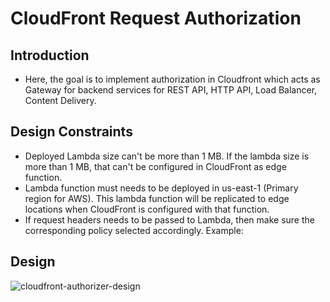# CloudFront Request Authorization

## Introduction
* Here, the goal is to implement authorization in Cloudfront which acts as Gateway for backend services for REST API, HTTP API, Load Balancer, Content Delivery.

## Design Constraints
* Deployed Lambda size can't be more than 1 MB. If the lambda size is more than 1 MB, that can't be configured in CloudFront as edge function.
* Lambda function must needs to be deployed in us-east-1 (Primary region for AWS). This lambda function will be replicated to edge locations when CloudFront is configured with that function.
* If request headers needs to be passed to Lambda, then make sure the corresponding policy selected accordingly.
Example: 


## Design
![cloudfront-authorizer-design](https://github.com/AMVijay/aws-learning/assets/8252947/6becf97f-9620-4da0-80c7-1f975249510e)
